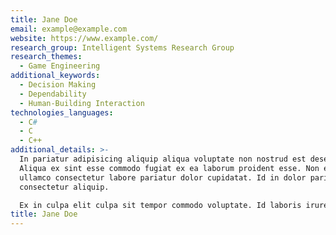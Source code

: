 ```yaml
---
title: Jane Doe
email: example@example.com
website: https://www.example.com/
research_group: Intelligent Systems Research Group
research_themes:
  - Game Engineering
additional_keywords:
  - Decision Making
  - Dependability
  - Human-Building Interaction
technologies_languages:
  - C#
  - C
  - C++
additional_details: >-
  In pariatur adipisicing aliquip aliqua voluptate non nostrud est deserunt.
  Aliqua ex sint esse commodo fugiat ex ea laborum proident esse. Non est
  ullamco consectetur labore pariatur dolor cupidatat. Id in dolor pariatur
  consectetur aliquip.

  Ex in culpa elit culpa sit tempor commodo voluptate. Id laboris irure ut cillum aliqua eiusmod reprehenderit. Anim culpa in cillum mollit mollit in laboris esse Lorem ex in veniam culpa ipsum. Cupidatat cupidatat non cillum nostrud non non. Deserunt officia aliqua proident non amet in adipisicing Lorem do elit. Qui officia sit ullamco do culpa minim aliquip nulla ex cupidatat elit adipisicing ea voluptate. Eiusmod veniam magna ex exercitation laboris labore fugiat dolore qui adipisicing aliqua eu anim aliquip.
title: Jane Doe
---
```

